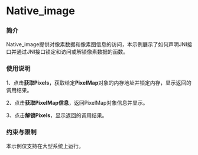 # Native_image



### 简介

Native_image提供对像素数据和像素图信息的访问，本示例展示了如何声明JNI接口并通过JNI接口锁定和访问或解锁像素数据的函数。

### 使用说明

1、点击**获取Pixels**，获取给定**PixelMap**对象的内存地址并锁定内存，显示返回的调用结果。

2、点击**获取PixelMap信息**，返回PixelMap对象信息并显示。

3、点击**解锁Pixels**，显示返回的调用结果。

### 约束与限制

本示例仅支持在大型系统上运行。
